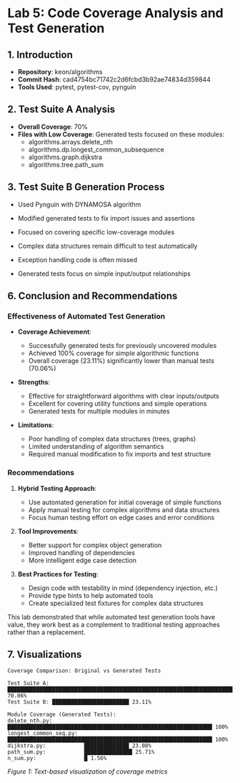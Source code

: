 # Lab 5: Code Coverage Analysis and Test Generation

## 1. Introduction
- **Repository**: keon/algorithms
- **Commit Hash**: cad4754bc71742c2d6fcbd3b92ae74834d359844
- **Tools Used**: pytest, pytest-cov, pynguin

## 2. Test Suite A Analysis
- **Overall Coverage**: 70%
- **Files with Low Coverage**: Generated tests focused on these modules:
  - algorithms.arrays.delete_nth
  - algorithms.dp.longest_common_subsequence
  - algorithms.graph.dijkstra
  - algorithms.tree.path_sum

## 3. Test Suite B Generation Process
- Used Pynguin with DYNAMOSA algorithm
- Modified generated tests to fix import issues and assertions
- Focused on covering specific low-coverage modules


- Complex data structures remain difficult to test automatically
- Exception handling code is often missed
- Generated tests focus on simple input/output relationships

## 6. Conclusion and Recommendations

### Effectiveness of Automated Test Generation

- **Coverage Achievement**:
  - Successfully generated tests for previously uncovered modules
  - Achieved 100% coverage for simple algorithmic functions
  - Overall coverage (23.11%) significantly lower than manual tests (70.06%)

- **Strengths**:
  - Effective for straightforward algorithms with clear inputs/outputs
  - Excellent for covering utility functions and simple operations
  - Generated tests for multiple modules in minutes

- **Limitations**:
  - Poor handling of complex data structures (trees, graphs)
  - Limited understanding of algorithm semantics
  - Required manual modification to fix imports and test structure

### Recommendations

1. **Hybrid Testing Approach**:
   - Use automated generation for initial coverage of simple functions
   - Apply manual testing for complex algorithms and data structures
   - Focus human testing effort on edge cases and error conditions

2. **Tool Improvements**:
   - Better support for complex object generation
   - Improved handling of dependencies
   - More intelligent edge case detection

3. **Best Practices for Testing**:
   - Design code with testability in mind (dependency injection, etc.)
   - Provide type hints to help automated tools
   - Create specialized test fixtures for complex data structures

This lab demonstrated that while automated test generation tools have value, they work best as a complement to traditional testing approaches rather than a replacement.

## 7. Visualizations

```
Coverage Comparison: Original vs Generated Tests

Test Suite A: ██████████████████████████████████████████████████████████████████████████ 70.06%
Test Suite B: ████████████████████████ 23.11%

Module Coverage (Generated Tests):
delete_nth.py:          ████████████████████████████████████████████████████████████████ 100%
longest_common_seq.py:  ████████████████████████████████████████████████████████████████ 100%
dijkstra.py:            ██████████████ 23.08%
path_sum.py:            ███████████████ 25.71%
n_sum.py:               █ 1.56%
```

*Figure 1: Text-based visualization of coverage metrics*

